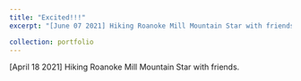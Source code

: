```yaml
---
title: "Excited!!!"
excerpt: "[June 07 2021] Hiking Roanoke Mill Mountain Star with friends <br/><img src='/images/20210607152114.jpg'>"

collection: portfolio
---
```


[April 18 2021] Hiking Roanoke Mill Mountain Star with friends.
